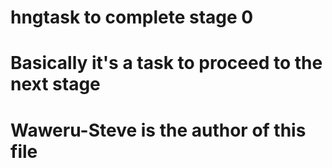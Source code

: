 # hngtask to complete stage 0

# Basically it's a task to proceed to the next stage

# Waweru-Steve is the author of this file


